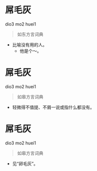 # 屌毛灰
dio3 mo2 huei1
> 如东方言词典
- 比喻没有用的人。
  - 他是个～。

# 屌毛灰
dio3 mo2 huei1
> 如皋方言词典
- 轻微得不值提、不屑一说或指什么都没有。

# 屌毛灰
dio3 mo2 huei1
> 如皋方言词典
- 见“卵毛灰”。
